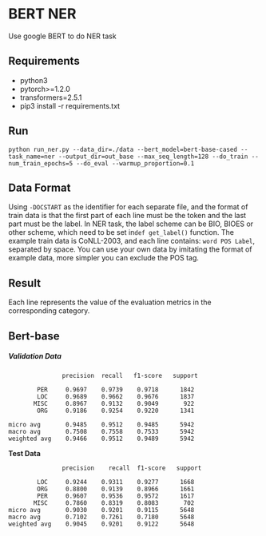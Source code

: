 # BERT NER
Use google BERT to do NER task

## Requirements

- python3
- pytorch>=1.2.0
- transformers=2.5.1
- pip3 install -r requirements.txt

## Run

`python run_ner.py --data_dir=./data --bert_model=bert-base-cased --task_name=ner --output_dir=out_base --max_seq_length=128 --do_train --num_train_epochs=5 --do_eval --warmup_proportion=0.1`

## Data Format

Using `-DOCSTART` as the identifier for each separate file, and the format of train data is that the first part of each line must be the token and the last part must be the label. In NER task, the label scheme can be BIO,  BIOES or other scheme, which need to be set in`def get_label()` function. The example train data is CoNLL-2003, and each line contains: `word POS Label`, separated by space. You can use your own data by imitating the format of example data, more simpler you can exclude the POS tag. 

## Result

Each line represents the value of the evaluation metrics in the corresponding category.

## Bert-base

##### **Validation Data**

```
               precision  recall   f1-score   support

        PER     0.9697    0.9739    0.9718      1842
        LOC     0.9689    0.9662    0.9676      1837
       MISC     0.8967    0.9132    0.9049       922
        ORG     0.9186    0.9254    0.9220      1341

micro avg       0.9485    0.9512    0.9485      5942
macro avg       0.7508    0.7558    0.7533      5942
weighted avg    0.9466    0.9512    0.9489      5942
```



**Test Data**

```
               precision    recall  f1-score   support

        LOC     0.9244    0.9311    0.9277      1668
        ORG     0.8800    0.9139    0.8966      1661
        PER     0.9607    0.9536    0.9572      1617
       MISC     0.7860    0.8319    0.8083       702
micro avg       0.9030    0.9201    0.9115      5648
macro avg       0.7102    0.7261    0.7180      5648
weighted avg    0.9045    0.9201    0.9122      5648
```